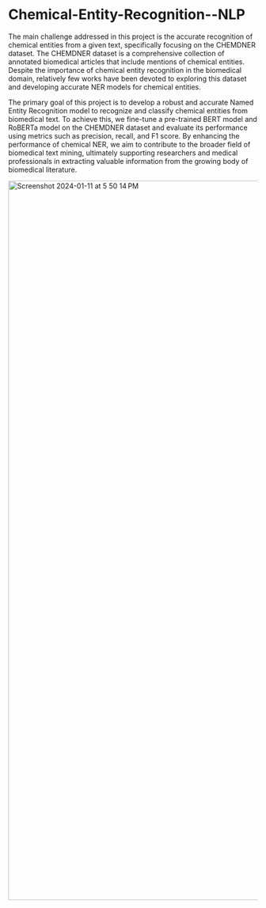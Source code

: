 # Chemical-Entity-Recognition--NLP
The main challenge addressed in this project is the accurate recognition of chemical entities from a given text, specifically focusing on the CHEMDNER dataset. The CHEMDNER dataset is a comprehensive collection of annotated biomedical articles that include mentions of chemical entities. Despite the importance of chemical entity recognition in the biomedical domain, relatively few works have been devoted to exploring this dataset and developing accurate NER models for chemical entities. 

The primary goal of this project is to develop a robust and accurate Named Entity Recognition model to recognize and classify chemical entities from biomedical text. To achieve this, we fine-tune a pre-trained BERT model and RoBERTa model on the CHEMDNER dataset and evaluate its performance using metrics such as precision, recall, and F1 score. By enhancing the performance of chemical NER, we aim to contribute to the broader field of biomedical text mining, ultimately supporting researchers and medical professionals in extracting valuable information from the growing body of biomedical literature. 


<img width="1454" alt="Screenshot 2024-01-11 at 5 50 14 PM" src="https://github.com/mucool123/Chemical-Entity-Recognition--NLP/assets/59078822/63ab53ae-7eeb-479f-a74e-d1b93b1fd0ef">
